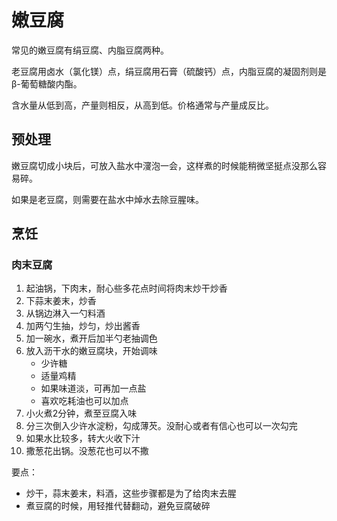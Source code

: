 # 嫩豆腐

常见的嫩豆腐有绢豆腐、内脂豆腐两种。

老豆腐用卤水（氯化镁）点，绢豆腐用石膏（硫酸钙）点，内脂豆腐的凝固剂则是β-葡萄糖酸内酯。

含水量从低到高，产量则相反，从高到低。价格通常与产量成反比。

## 预处理

嫩豆腐切成小块后，可放入盐水中濅泡一会，这样煮的时候能稍微坚挺点没那么容易碎。

如果是老豆腐，则需要在盐水中焯水去除豆腥味。

## 烹饪

### 肉末豆腐

1. 起油锅，下肉末，耐心些多花点时间将肉末炒干炒香
2. 下蒜末姜末，炒香
3. 从锅边淋入一勺料酒
4. 加两勺生抽，炒匀，炒出酱香
5. 加一碗水，煮开后加半勺老抽调色
6. 放入沥干水的嫩豆腐块，开始调味
    - 少许糖
    - 适量鸡精
    - 如果味道淡，可再加一点盐
    - 喜欢吃耗油也可以加点
7. 小火煮2分钟，煮至豆腐入味
8. 分三次倒入少许水淀粉，勾成薄芡。没耐心或者有信心也可以一次勾完
9. 如果水比较多，转大火收下汁
10. 撒葱花出锅。没葱花也可以不撒

要点：
- 炒干，蒜末姜末，料酒，这些步骤都是为了给肉末去腥
- 煮豆腐的时候，用轻推代替翻动，避免豆腐破碎
